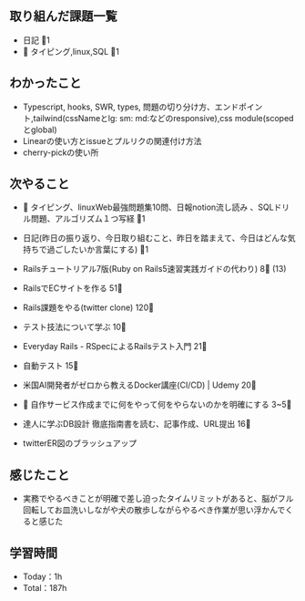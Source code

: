 
## 取り組んだ課題一覧

- 日記 :tomato:1
- :construction: タイピング,linux,SQL :tomato:1

## わかったこと

- Typescript, hooks, SWR, types, 問題の切り分け方、エンドポイント,tailwind(cssNameとlg: sm: md:などのresponsive),css module(scopedとglobal)
- Linearの使い方とissueとプルリクの関連付け方法
- cherry-pickの使い所

## 次やること

- :construction: タイピング、linuxWeb最強問題集10問、日報notion流し読み 、SQLドリル問題、アルゴリズム１つ写経 :tomato:1
- 日記(昨日の振り返り、今日取り組むこと、昨日を踏まえて、今日はどんな気持ちで過ごしたいか言葉にする) :tomato:1

- Railsチュートリアル7版(Ruby on Rails5速習実践ガイドの代わり) 8:tomato: (13)
- RailsでECサイトを作る 51:tomato:
- Rails課題をやる(twitter clone) 120:tomato:
- テスト技法について学ぶ 10:tomato:
- Everyday Rails - RSpecによるRailsテスト入門 21:tomato:
- 自動テスト 15:tomato:
- 米国AI開発者がゼロから教えるDocker講座(CI/CD) | Udemy 20:tomato:
- :compass: 自作サービス作成までに何をやって何をやらないのかを明確にする 3~5:tomato:

- 達人に学ぶDB設計 徹底指南書を読む、記事作成、URL提出 16:tomato:
- twitterER図のブラッシュアップ

## 感じたこと

- 実務でやるべきことが明確で差し迫ったタイムリミットがあると、脳がフル回転してお皿洗いしながや犬の散歩しながらやるべき作業が思い浮かんでくると感じた

## 学習時間

- Today：1h
- Total：187h
